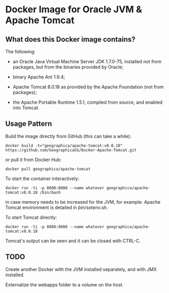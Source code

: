 Docker Image for Oracle JVM & Apache Tomcat
===========================================

What does this Docker image contains?
-------------------------------------
The following:

- an Oracle Java Virtual Machine Server JDK 1.7.0-75, installed not from packages, but from the binaries provided by Oracle;

- binary Apache Ant 1.9.4;

- Apache Tomcat 8.0.18 as provided by the Apache Foundation (not from packages);

- the Apache Portable Runtime 1.5.1, compiled from source, and enabled into Tomcat.


Usage Pattern
-------------
Build the image directly from GitHub (this can take a while):

```Shell
docker build -t="geographica/apache-tomcat:v8.0.18" https://github.com/GeographicaGS/Docker-Apache-Tomcat.git
```

or pull it from Docker Hub:

```Shell
docker pull geographica/apache-tomcat
```

To start the container interactively:

```Shell
docker run -ti -p 8080:8080 --name whatever geographica/apache-tomcat:v8.0.18 /bin/bash
```

in case memory needs to be increased for the JVM, for example. Apache Tomcat environment is detailed in _bin/setenv.sh_.

To start Tomcat directly:

```Shell
docker run -ti -p 8080:8080 --name whatever geographica/apache-tomcat:v8.0.18
```

Tomcat's output can be seen and it can be closed with CTRL-C.

TODO
----
Create another Docker with the JVM installed separately, and with JMX installed.

Externalize the webapps folder to a volume on the host.
